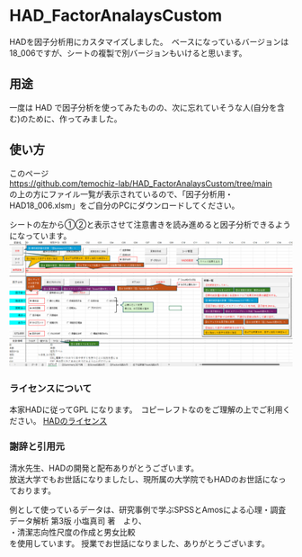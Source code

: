 # HAD_FactorAnalaysCustom
HADを因子分析用にカスタマイズしました。　ベースになっているバージョンは18_006ですが、シートの複製で別バージョンもいけると思います。
  
## 用途
一度は HAD で因子分析を使ってみたものの、次に忘れていそうな人(自分を含む)のために、作ってみました。  
  
## 使い方
このページ  
https://github.com/temochiz-lab/HAD_FactorAnalaysCustom/tree/main  
の上の方にファイル一覧が表示されているので、「因子分析用・HAD18_006.xlsm」をご自分のPCにダウンロードしてください。  
  
シートの左から①②と表示させて注意書きを読み進めると因子分析できるようになっています。
![スクショ](screenshot.png)

### ライセンスについて
本家HADに従ってGPL になります。　コピーレフトなのをご理解の上でご利用ください。
[HADのライセンス](https://osf.io/32cyp/wiki/%E3%83%A9%E3%82%A4%E3%82%BB%E3%83%B3%E3%82%B9/)

### 謝辞と引用元
清水先生、HADの開発と配布ありがとうございます。  
放送大学でもお世話になりましたし、現所属の大学院でもHADのお世話になっております。  
  
例として使っているデータは、研究事例で学ぶSPSSとAmosによる心理・調査データ解析 第3版 小塩真司 著　より、  
・清潔志向性尺度の作成と男女比較　  
を使用しています。 授業でお世話になりました、ありがとうございます。

